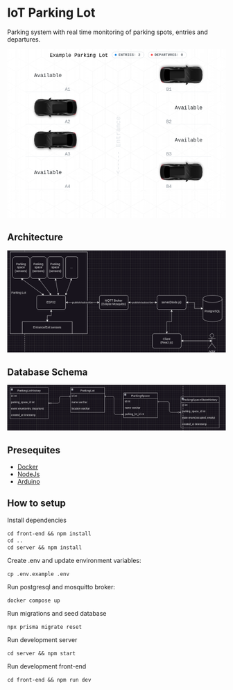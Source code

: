 # IoT Parking Lot

Parking system with real time monitoring of parking spots, entries and departures.

![demo app](/assets/parking_lot_example.png)

## Architecture
![architecture](/assets/architecture.png)

## Database Schema
![database schema](/assets/database.png)

## Presequites

- [Docker](https://docs.docker.com/get-docker/)
- [NodeJs](https://nodejs.org/en/download/)
- [Arduino](https://www.arduino.cc/en/software)

## How to setup

Install dependencies
```
cd front-end && npm install
cd ..
cd server && npm install
```

Create .env and update environment variables:

```
cp .env.example .env
```

Run postgresql and mosquitto broker:

```
docker compose up
```

Run migrations and seed database

```
npx prisma migrate reset
```

Run development server

```
cd server && npm start
```

Run development front-end

```
cd front-end && npm run dev
```